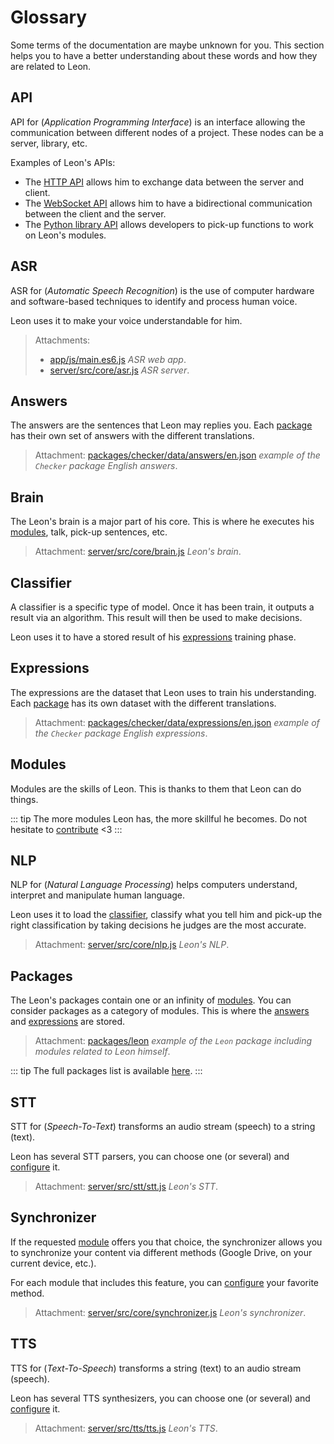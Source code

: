 # Glossary

Some terms of the documentation are maybe unknown for you. This section helps you to have a better understanding about these words and how they are related to Leon.

## API

API for (*Application Programming Interface*) is an interface allowing the communication between different nodes of a project. These nodes can be a server, library, etc.

Examples of Leon's APIs:
- The [HTTP API](https://github.com/leon-ai/leon/tree/develop/server/src/api) allows him to exchange data between the server and client.
- The [WebSocket API](https://github.com/leon-ai/leon/blob/develop/server/src/core/server.js) allows him to have a bidirectional communication between the client and the server.
- The [Python library API](https://github.com/leon-ai/leon/blob/develop/bridges/python/utils.py) allows developers to pick-up functions to work on Leon's modules.

## ASR

ASR for (*Automatic Speech Recognition*) is the use of computer hardware and software-based techniques to identify and process human voice.

Leon uses it to make your voice understandable for him.

> Attachments:
> - [app/js/main.es6.js](https://github.com/leon-ai/leon/blob/develop/app/js/main.es6.js) *ASR web app*.
> - [server/src/core/asr.js](https://github.com/leon-ai/leon/blob/develop/server/src/core/asr.js) *ASR server*.

## Answers

The answers are the sentences that Leon may replies you.
Each [package](/glossary.md#packages) has their own set of answers with the different translations.

> Attachment: [packages/checker/data/answers/en.json](https://github.com/leon-ai/leon/blob/develop/packages/checker/data/answers/en.json) *example of the `Checker` package English answers*.

## Brain

The Leon's brain is a major part of his core. This is where he executes his [modules](/glossary.md#modules), talk, pick-up sentences, etc.

> Attachment: [server/src/core/brain.js](https://github.com/leon-ai/leon/blob/develop/server/src/core/brain.js) *Leon's brain*.

## Classifier

A classifier is a specific type of model. Once it has been train, it outputs a result via an algorithm.
This result will then be used to make decisions.

Leon uses it to have a stored result of his [expressions](/glossary.md#expressions) training phase.

## Expressions

The expressions are the dataset that Leon uses to train his understanding.
Each [package](/glossary.md#packages) has its own dataset with the different translations.

> Attachment: [packages/checker/data/expressions/en.json](https://github.com/leon-ai/leon/blob/develop/packages/checker/data/expressions/en.json) *example of the `Checker` package English expressions*.

## Modules

Modules are the skills of Leon. This is thanks to them that Leon can do things.

::: tip
The more modules Leon has, the more skillful he becomes.
Do not hesitate to [contribute](https://github.com/leon-ai/leon/blob/develop/.github/CONTRIBUTING.md) <3
:::

## NLP

NLP for (*Natural Language Processing*) helps computers understand, interpret and manipulate human language.

Leon uses it to load the [classifier](/glossary.md#classifier), classify what you tell him and pick-up the right classification by taking decisions he judges are the most accurate.

> Attachment: [server/src/core/nlp.js](https://github.com/leon-ai/leon/blob/develop/server/src/core/nlp.js) *Leon's NLP*.

## Packages

The Leon's packages contain one or an infinity of [modules](/glossary.md#modules). You can consider packages as a category of modules. This is where the [answers](/glossary.md#answers) and [expressions](/glossary.md#expressions) are stored.

> Attachment: [packages/leon](https://github.com/leon-ai/leon/tree/develop/packages/leon) *example of the `Leon` package including modules related to Leon himself*.

::: tip
The full packages list is available [here](https://github.com/leon-ai/leon/tree/develop/packages).
:::

## STT

STT for (*Speech-To-Text*) transforms an audio stream (speech) to a string (text).

Leon has several STT parsers, you can choose one (or several) and [configure](/configuration.md#stt) it.

> Attachment: [server/src/stt/stt.js](https://github.com/leon-ai/leon/blob/develop/server/src/stt/stt.js) *Leon's STT*.

## Synchronizer

If the requested [module](/glossary.md#modules) offers you that choice, the synchronizer allows you to synchronize your content via different methods (Google Drive, on your current device, etc.).

For each module that includes this feature, you can [configure](/configuration.md#synchronizer) your favorite method.

> Attachment: [server/src/core/synchronizer.js](https://github.com/leon-ai/leon/blob/develop/server/src/core/synchronizer.js) *Leon's synchronizer*.

## TTS

TTS for (*Text-To-Speech*) transforms a string (text) to an audio stream (speech).

Leon has several TTS synthesizers, you can choose one (or several) and [configure](/configuration.md#tts) it.

> Attachment: [server/src/tts/tts.js](https://github.com/leon-ai/leon/blob/develop/server/src/tts/tts.js) *Leon's TTS*.
